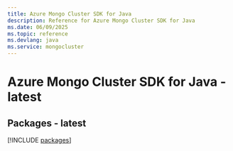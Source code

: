 ```yaml
---
title: Azure Mongo Cluster SDK for Java
description: Reference for Azure Mongo Cluster SDK for Java
ms.date: 06/09/2025
ms.topic: reference
ms.devlang: java
ms.service: mongocluster
---
```

# Azure Mongo Cluster SDK for Java - latest
## Packages - latest
[!INCLUDE [packages](mongo-cluster-index.md)]